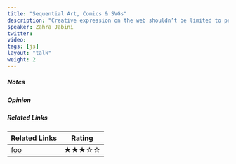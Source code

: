 ```yaml
---
title: "Sequential Art, Comics & SVGs"
description: "Creative expression on the web shouldn’t be limited to people who know how to code. In this talk, we’ll explore how to repurpose the sophisticated tools that designers already know to build interactive, dynamic art on the web. I’ll demonstrate this principle through a JavaScript library that allows designers to create full-bleed animated comics, graphic novelas, story boards, sequential art and so on, using a tool they already know: Adobe Illustrator. By combining SVGs with powerful three-dimensional motion effects, we’ll learn how to tap into unexplored capabilities in the browser and break out of the 1D world and into the 3D universe. We’ll use simple techniques to build animations that are high-resolution, performant, and best of all, easily accessible to designers by allowing them to use their own tools to “code” in their own language and thus deliver cinematic-quality stories on the web without ongoing engineering assistance."
speaker: Zahra Jabini
twitter: 
video:
tags: [js]
layout: "talk"
weight: 2
---
```


<article id="1">

##### Notes

</article>

<article id="2">

##### Opinion

</article>

<article id="3">

##### Related Links

Related Links | Rating
--- | ---
[foo](https://foo) | ★★★☆☆

</article>